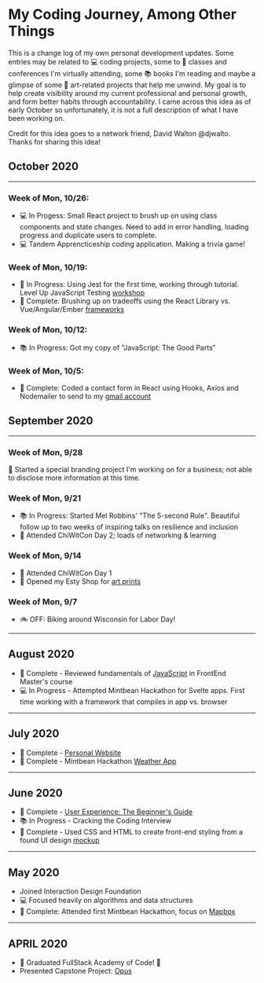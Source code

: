 # My Coding Journey, Among Other Things

This is a change log of my own personal development updates. Some entries may be related to :computer: coding projects, some to :school_satchel: classes and conferences I'm virtually attending, some :books: books I'm reading and maybe a glimpse of some :art: art-related projects that help me unwind. My goal is to help create visibility around my current professional and personal growth, and form better habits through accountability. I came across this idea as of early October so unfortunately, it is not a full description of what I have been working on.

Credit for this idea goes to a network friend, David Walton @djwalto. Thanks for sharing this idea!

## October 2020

---

### Week of Mon, 10/26:

- :computer: In Progess: Small React project to brush up on using class components and state changes. Need to add in error handling, loading progress and duplicate users to complete.
- :computer: Tandem Apprencticeship coding application. Making a trivia game!

### Week of Mon, 10/19:

- :school_satchel: In Progress: Using Jest for the first time, working through tutorial. Level Up JavaScript Testing [workshop](https://www.youtube.com/watch?v=D9DdY2WmM-s)
- :clap: Complete: Brushing up on tradeoffs using the React Library vs. Vue/Angular/Ember [frameworks](https://app.pluralsight.com/library/courses/react-big-picture/table-of-contents)

### Week of Mon, 10/12:

- :books: In Progress: Got my copy of "JavaScript: The Good Parts"

### Week of Mon, 10/5:

- :clap: Complete: Coded a contact form in React using Hooks, Axios and Nodemailer to send to my [gmail account](https://github.com/jennmez/contact-me-form)

## September 2020

---

### Week of Mon, 9/28

:art: Started a special branding project I'm working on for a business; not able to disclose more information at this time.

### Week of Mon, 9/21

- :books: In Progress: Started Mel Robbins' "The 5-second Rule". Beautiful follow up to two weeks of inspiring talks on resilience and inclusion
- :school_satchel: Attended ChiWitCon Day 2; loads of networking & learning

### Week of Mon, 9/14

- :school_satchel: Attended ChiWitCon Day 1
- :art: Opened my Esty Shop for [art prints](https://www.etsy.com/shop/jennmezStudio)

### Week of Mon, 9/7

- :bike: OFF: Biking around Wisconsin for Labor Day!

---

## August 2020

- :clap: Complete - Reviewed fundamentals of [JavaScript](https://frontendmasters.com/courses/getting-started-javascript-v2/) in FrontEnd Master's course
- :computer: In Progress - Attempted Mintbean Hackathon for Svelte apps. First time working with a framework that compiles in app vs. browser

---

## July 2020

- :clap: Complete - [Personal Website](https://jennmez.com)
- :clap: Complete - Mintbean Hackathon [Weather App](https://jennmez.github.io/weather/)

---

## June 2020

- :clap: Complete - [User Experience: The Beginner's Guide](https://www.interaction-design.org/jennifer-misewicz/certificate/course/ba73673d-fd63-415a-b461-e94837e8a2c4)
- :books: In Progress - Cracking the Coding Interview
- :clap: Complete - Used CSS and HTML to create front-end styling from a found UI design [mockup](https://codepen.io/jennmez/pen/VwejdqO)

---

## May 2020

- Joined Interaction Design Foundation
- :computer: Focused heavily on algorithms and data structures
- :clap: Complete: Attended first Mintbean Hackathon, focus on [Mapbox](https://jennmez.github.io/mapbox/)

---

## APRIL 2020

- :clap: Graduated FullStack Academy of Code! :clap:
- Presented Capstone Project: [Opus](https://www.youtube.com/watch?v=yjzeJ6ujNa4)
